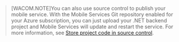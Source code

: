 
>[WACOM.NOTE]You can also use source control to publish your mobile service. With the Mobile Services Git repository enabled for your Azure subscription, you can just upload your .NET backend project and Mobile Services will update and restart the service. For more information, see [Store project code in source control](/en-us/documentation/articles/mobile-services-dotnet-backend-store-code-source-control/).